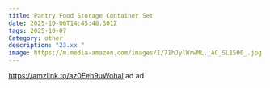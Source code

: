 ```yaml
---
title: Pantry Food Storage Container Set
date: 2025-10-06T14:45:48.301Z
tags: 2025-10-07
Category: other
description: "23.xx "
image: https://m.media-amazon.com/images/I/71hJylWrwML._AC_SL1500_.jpg
---
```

https://amzlink.to/az0Eeh9uWohal ad    ad
